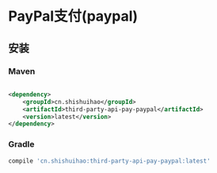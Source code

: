 # PayPal支付(paypal)

## 安装

### Maven

```xml

<dependency>
    <groupId>cn.shishuihao</groupId>
    <artifactId>third-party-api-pay-paypal</artifactId>
    <version>latest</version>
</dependency>
```

### Gradle

```groovy
compile 'cn.shishuihao:third-party-api-pay-paypal:latest'
```
